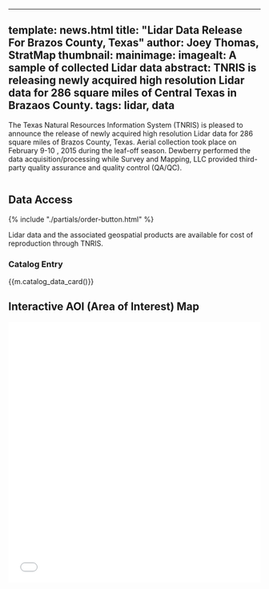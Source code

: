 
---
template: news.html
title: "Lidar Data Release For Brazos County, Texas"
author: Joey Thomas, StratMap
thumbnail: 
mainimage: 
imagealt: A sample of collected Lidar data
abstract: 
    TNRIS is releasing newly acquired high resolution Lidar data for 286 square miles of Central Texas in Brazaos County. 
tags: lidar, data
---
 
The Texas Natural Resources Information System (TNRIS) is pleased to announce the release of newly acquired high resolution Lidar data for 286 square miles of Brazos County, Texas. Aerial collection took place on February 9-10 , 2015 during the leaf-off season. Dewberry performed the data acquisition/processing while Survey and Mapping, LLC provided third-party quality assurance and quality control (QA/QC).  

<figure>
<img class=>
<figcaption></figcaption>
</figure>

## Data Access
<div class="media">
  <div class="media-left">
    {% include "./partials/order-button.html" %}
  </div>
  <div class="media-body">
    <p>Lidar data and the associated geospatial products are available for cost of reproduction through TNRIS.</p>
  </div>
</div>

### Catalog Entry
{{m.catalog_data_card()}}

## Interactive AOI (Area of Interest) Map
<iframe width="100%" height="520" frameborder="0" src="></iframe>

The map above shows the area of acquisition. The data is available in DO4Q tiles.

## Products

-	Classified all-return Lidar DO4Q tiles (1/64th of USGS Quad) in LAS 1.4 format
-	Bare-earth digital elevation model (DEM) in USGS .dem format (1-meter)
-	Lidar intensity images in GeoTIFF format (1-meter)
-	Hydro-flattening breaklines in SHP
-	File-level FGDC metadata in XML

<figure>
<img class="img-responsive" src="{{m.link('')}}" alt="">
<figcaption></figcaption>
</figure>

## Product Specification

 - Vertical accuracy (RMSEz) of 4.4 cm  which exceeds the project specification of 10 cm.
 - Average first-return point density is 4 points per square meter (ppsm).

 - Point data are classified according to the following American Society for Photogrammetry and Remote Sensing (ASPRS) class schema:
   - Class 1: Unclassified	
   - Class 2: Ground
   - Class 3: Low Vegetation
   - Class 4: Medium Vegetation		
   - Class 5: High Vegetation
   - Class 6: Buildings	
   - Class 7. Low Point (noise)
   - Class 9. Water
   - Class 13. Bridges 
  - Class 14. Culverts
- Horizontal projection is UTM NAD83 (2011) Zones 14N

- Vertical projection is NAVD88 Geoid 12A
- Units are in meters denoting orthometric heights
- Structure for data  tiles conforms to 1/64th USGS 7.5-minute quadrangle 
  Quarter-quarter-quarter quadrangle (DOQQQQ, or DO4Q)
